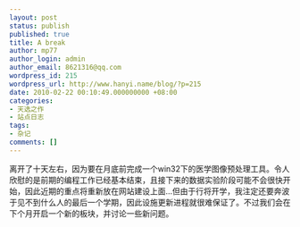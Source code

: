 ```yaml
---
layout: post
status: publish
published: true
title: A break
author: mp77
author_login: admin
author_email: 8621316@qq.com
wordpress_id: 215
wordpress_url: http://www.hanyi.name/blog/?p=215
date: 2010-02-22 00:10:49.000000000 +08:00
categories:
- 天选之作
- 站点日志
tags:
- 杂记
comments: []
---
```

离开了十天左右，因为要在月底前完成一个win32下的医学图像预处理工具。令人欣慰的是前期的编程工作已经基本结束，且接下来的数据实验阶段可能不会很快开始，因此近期的重点将重新放在网站建设上面...但由于行将开学，我注定还要奔波于见不到什么人的最后一个学期，因此设施更新进程就很难保证了。不过我们会在下个月开启一个新的板块，并讨论一些新问题。
